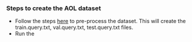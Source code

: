 ### Steps to create the AOL dataset
* Follow the steps [here](https://github.com/clovaai/subword-qac?tab=readme-ov-file#preparing-data) to pre-process the dataset. This will create the train.query.txt, val.query.txt, test.query.txt files.
* Run the 